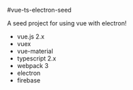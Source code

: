 #vue-ts-electron-seed

A seed project for using vue with electron!

* vue.js 2.x
* vuex
* vue-material
* typescript 2.x
* webpack 3
* electron
* firebase
